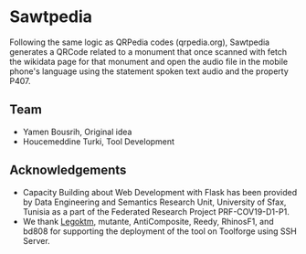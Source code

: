 # Sawtpedia
Following the same logic as QRPedia codes (qrpedia.org), Sawtpedia generates a QRCode related to a monument that once scanned with fetch the wikidata page for that monument and open the audio file in the mobile phone's language using the statement spoken text audio and the property P407.
## Team
* Yamen Bousrih, Original idea
* Houcemeddine Turki, Tool Development
## Acknowledgements
* Capacity Building about Web Development with Flask has been provided by Data Engineering and Semantics Research Unit, University of Sfax, Tunisia as a part of the Federated Research Project PRF-COV19-D1-P1.
* We thank [Legoktm](https://www.mediawiki.org/wiki/User:Legoktm), mutante, AntiComposite, Reedy, RhinosF1, and bd808 for supporting the deployment of the tool on Toolforge using SSH Server.
